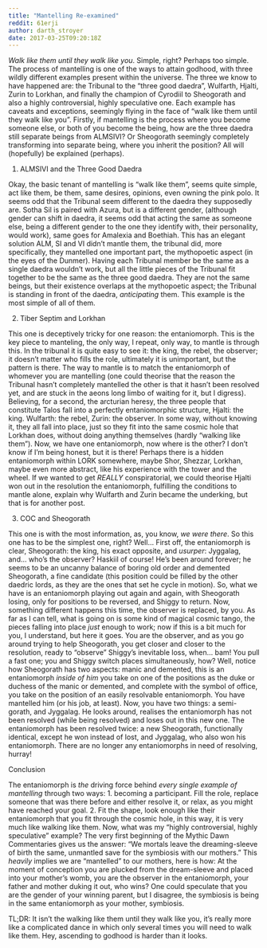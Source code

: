 ```yaml
---
title: "Mantelling Re-examined"
reddit: 61erji
author: darth_stroyer
date: 2017-03-25T09:20:18Z
---
```


*Walk like them until they walk like you*. Simple, right? Perhaps too simple. The process of mantelling is one of the ways to attain godhood, with three wildly different examples present within the universe. The three we know to have happened are: the Tribunal to the “three good daedra”, Wulfarth, Hjalti, Zurin to Lorkhan, and finally the champion of Cyrodiil to Sheogorath and also a highly controversial, highly speculative one. Each example has caveats and exceptions, seemingly flying in the face of “walk like them until they walk like you”. Firstly, if mantelling is the process where you become someone else, or both of you become the being, how are the three daedra still separate beings from ALMSIVI? Or Sheogorath seemingly completely transforming into separate being, where you inherit the position? All will (hopefully) be explained (perhaps).

1. ALMSIVI and the Three Good Daedra

Okay, the basic tenant of mantelling is “walk like them”, seems quite simple, act like them, be them, same desires, opinions, even owning the pink polo. It seems odd that the Tribunal seem different to the daedra they supposedly are. Sotha Sil is paired with Azura, but is a different gender, (although gender can shift in daedra, it seems odd that acting the same as someone else, being a different gender to the one they identify with, their personality, would work), same goes for Amalexia and Boethiah. This has an elegant solution ALM, SI and VI didn’t mantle them, the tribunal did, more specifically, they mantelled one important part, the mythopoetic aspect (in the eyes of the Dunmer). Having each Tribunal member be the same as a single daedra wouldn’t work, but all the little pieces of the Tribunal fit together to be the same as the three good daedra. They are not the same beings, but their existence overlaps at the mythopoetic aspect; the Tribunal is standing in front of the daedra, *anticipating* them. This example is the most simple of all of them.

2. Tiber Septim and Lorkhan

This one is deceptively tricky for one reason: the entaniomorph. This is the key piece to manteling, the only way, I repeat, only way, to mantle is through this. In the tribunal it is quite easy to see it: the king, the rebel, the observer; it doesn’t matter who fills the role, ultimately it is unimportant, but the pattern is there. The way to mantle is to match the entaniomorph of whomever you are mantelling (one could theorise that the reason the Tribunal hasn’t completely mantelled the other is that it hasn’t been resolved yet, and are stuck in the aeons long limbo of waiting for it, but I digress). Believing, for a second, the arcturian heresy, the three people that constitute Talos fall into a perfectly entaniomorphic structure, Hjalti: the king. Wulfarth: the rebel, Zurin: the observer. In some way, without knowing it, they all fall into place, just so they fit into the same cosmic hole that Lorkhan does, without doing anything themselves (hardly “walking like them”). Now, we have one entaniomorph, now where is the other? I don’t know if I’m being honest, but it is there! Perhaps there is a hidden entaniomorph within LORK somewhere, maybe Shor, Shezzar, Lorkhan, maybe even more abstract, like his experience with the tower and the wheel. If we wanted to get *REALLY* conspiratorial, we could theorise Hjalti won out in the resolution the entaniomorph, fulfilling the conditions to mantle alone, explain why Wulfarth and Zurin became the underking, but that is for another post.

3. COC and Sheogorath

This one is with the most information, as, you know, *we were there*. So this one has to be the simplest one, right? Well… First off, the entaniomorph is clear, Sheogorath: the king, his exact opposite, and *usurper*: Jyggalag, and… who’s the observer? Haskiil of course! He’s been around forever; he seems to be an uncanny balance of boring old order and demented Sheogorath, a fine candidate (this position could be filled by the other daedric lords, as they are the ones that set he cycle in motion). So, what we have is an entaniomorph playing out again and again, with Sheogorath losing, only for positions to be reversed, and Shiggy to return. Now, something different happens this time, the observer is replaced, by you. As far as I can tell, what is going on is some kind of magical cosmic tango, the pieces falling into place *just* enough to work; now if this is a bit much for you, I understand, but here it goes. You are the observer, and as you go around trying to help Sheogorath, you get closer and closer to the resolution, ready to “observe” Shiggy’s inevitable loss, when… bam! You pull a fast one; you and Shiggy switch places simultaneously, how?  Well, notice how Sheogorath has two aspects: manic and demented, this is an entaniomorph *inside of him* you take on one of the positions as the duke or duchess of the manic or demented, and complete with the symbol of office, you take on the position of an easily resolvable entaniomorph. You have mantelled him (or his job, at least). Now, you have two things: a semi-gorath, and Jyggalag. He looks around, realises the entaniomorph has not been resolved (while being resolved) and loses out in this new one. The entaniomorph has been resolved twice: a new Sheogorath, functionally identical, except he won instead of lost, and Jyggalag, who also won his entaniomorph. There are no longer any entaniomorphs in need of resolving, hurray!

Conclusion

The entaniomorph is *the* driving force behind *every single example of mantelling* through two ways: 1. becoming a participant. Fill the role, replace someone that was there before and either resolve it, or relax, as you might have reached your goal. 2. Fit the shape, look enough like their entaniomorph that you fit through the cosmic hole, in this way, it is very much like walking like them. Now, what was my “highly controversial, highly speculative” example? The very first beginning of the Mythic Dawn Commentaries gives us the answer: “We mortals leave the dreaming-sleeve of birth the same, unmantled save for the symbiosis with our mothers.” This *heavily* implies we are “mantelled” to our mothers, here is how: At the moment of conception you are plucked from the dream-sleeve and placed into your mother’s womb, you are the observer in the entaniomorph, your father and mother duking it out, who wins? One could speculate that you are the gender of your winning parent, but I disagree, the symbiosis is being in the same entaniomorph as your mother, symbiosis.

TL;DR: It isn’t the walking like them until they walk like you, it’s really more like a complicated dance in which only several times you will need to walk like them. Hey, ascending to godhood is harder than it looks. 


